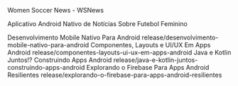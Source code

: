 
Women Soccer News - WSNews

Aplicativo Android Nativo de Notícias Sobre Futebol Feminino

Desenvolvimento Mobile Nativo Para Android
release/desenvolvimento-mobile-nativo-para-android
Componentes, Layouts e UI/UX Em Apps Android
release/componentes-layouts-ui-ux-em-apps-android
Java e Kotlin Juntos!? Construindo Apps Android
release/java-e-kotlin-juntos-construindo-apps-android
Explorando o Firebase Para Apps Android Resilientes
release/explorando-o-firebase-para-apps-android-resilientes
